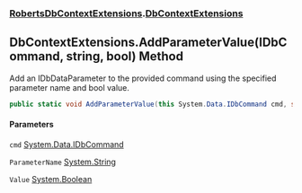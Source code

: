 ### [RobertsDbContextExtensions](RobertsDbContextExtensions 'RobertsDbContextExtensions').[DbContextExtensions](DbContextExtensions 'RobertsDbContextExtensions.DbContextExtensions')
## DbContextExtensions.AddParameterValue(IDbCommand, string, bool) Method
Add an IDbDataParameter to the provided command using the specified  
parameter name and bool value.  
```csharp
public static void AddParameterValue(this System.Data.IDbCommand cmd, string ParameterName, bool Value);
```
#### Parameters
<a name='RobertsDbContextExtensions_DbContextExtensions_AddParameterValue(System_Data_IDbCommand_string_bool)_cmd'></a>
`cmd` [System.Data.IDbCommand](https://docs.microsoft.com/en-us/dotnet/api/System.Data.IDbCommand 'System.Data.IDbCommand')  
  
<a name='RobertsDbContextExtensions_DbContextExtensions_AddParameterValue(System_Data_IDbCommand_string_bool)_ParameterName'></a>
`ParameterName` [System.String](https://docs.microsoft.com/en-us/dotnet/api/System.String 'System.String')  
  
<a name='RobertsDbContextExtensions_DbContextExtensions_AddParameterValue(System_Data_IDbCommand_string_bool)_Value'></a>
`Value` [System.Boolean](https://docs.microsoft.com/en-us/dotnet/api/System.Boolean 'System.Boolean')  
  
